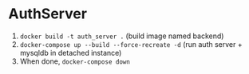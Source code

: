 # AuthServer


 
 1. `docker build -t auth_server .` (build image named backend)
 2. `docker-compose up --build --force-recreate -d` (run auth server + mysqldb in detached instance)
 3. When done, `docker-compose down`

